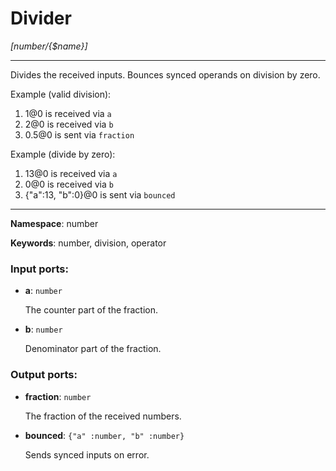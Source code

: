 # Divider

_[number/{$name}]_

---

Divides the received inputs. Bounces synced operands on division by zero.

Example (valid division):

1. 1@0 is received via `a`
2. 2@0 is received via `b`
3. 0.5@0 is sent via `fraction`

Example (divide by zero):

1. 13@0 is received via `a`
2. 0@0 is received via `b`
3. {"a":13, "b":0}@0 is sent via `bounced`

---

__Namespace__: number

__Keywords__: number, division, operator

### Input ports:

* __a__: ` number `

    The counter part of the fraction.


* __b__: ` number `

    Denominator part of the fraction.

### Output ports:

* __fraction__: ` number `

    The fraction of the received numbers.


* __bounced__: ` {"a" :number, "b" :number} `

    Sends synced inputs on error.

